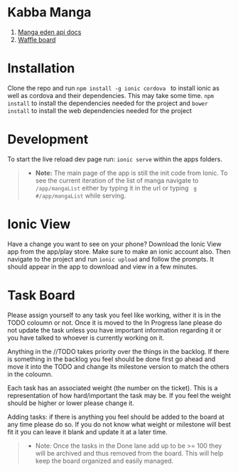 Kabba Manga
============
1. [Manga eden api docs](https://www.mangaeden.com/api/)
2. [Waffle board](https://waffle.io/thestuckster/KabbaManga)

Installation
=============
Clone the repo and run
`npm install -g ionic cordova ` to install ionic as well as cordova and their dependencies. This may take some time. 
`npm install` to install the dependencies needed for the project
and 
`bower install` to install the web dependencies needed for the project 

Development
===============
To start the live reload dev page run: `ionic serve` within the apps folders.

>- **Note:** The main page of the app is still the init code from Ionic. To see the current iteration of the list of manga navigate to `/app/mangaList` either by typing it in the url or typing ` g #/app/mangaList` while serving.

Ionic View
==============
Have a change you want to see on your phone? Download the Ionic View app from the app/play store. Make sure to make an ionic account also. Then navigate to the project and run `ionic upload` and follow the prompts. It should appear in the app to download and view in a few minutes.  

Task Board
=================
Please assign yourself to any task you feel like working, wither it is in the TODO coloumn or not. Once it is moved to the In Progress lane please do not update the task unless you have important information regarding it or you have talked to whoever is currently working on it. 

Anything in the //TODO takes priority over the things in the backlog. If there is something in the backlog you feel should be done first go ahead and move it into the TODO and change its milestone version to match the others in the coloumn. 

Each task has an associated weight (the number on the ticket). This is a representation of how hard/important the task may be. If you feel the weight should be higher or lower please change it. 

Adding tasks: if there is anything you feel should be added to the board at any time please do so. If you do not know what weight or milestone will best fit it you can leave it blank and update it at a later time. 

>- Note: Once the tasks in the Done lane add up to be >= 100 they will be archived and thus removed from the board. This will help keep the board organized and easily managed. 
